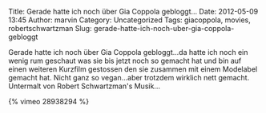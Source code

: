 Title: Gerade hatte ich noch über Gia Coppola gebloggt...
Date: 2012-05-09 13:45
Author: marvin
Category: Uncategorized
Tags: giacoppola, movies, robertschwartzman
Slug: gerade-hatte-ich-noch-uber-gia-coppola-gebloggt

Gerade hatte ich noch über Gia Coppola gebloggt...da hatte ich noch ein
wenig rum geschaut was sie bis jetzt noch so gemacht hat und bin auf
einen weiteren Kurzfilm gestossen den sie zusammen mit einem Modelabel
gemacht hat. Nicht ganz so vegan...aber trotzdem wirklich nett gemacht.
Untermalt von Robert Schwartzman's Musik...

{% vimeo 28938294 %}

